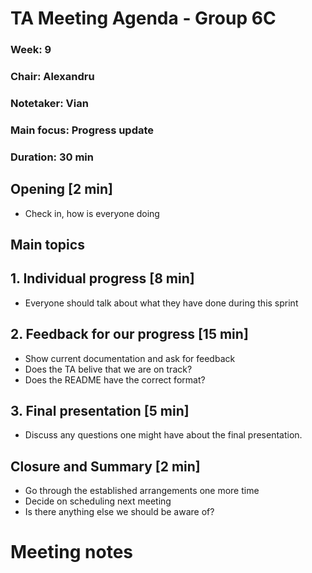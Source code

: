 # TA Meeting Agenda - Group 6C

### Week: 9

### Chair: Alexandru

### Notetaker: Vian

### Main focus: Progress update

### Duration: 30 min

## **Opening** [2 min]

- Check in, how is everyone doing

## **Main topics**

## 1. Individual progress [8 min]

- Everyone should talk about what they have done during this sprint

## 2. Feedback for our progress [15 min]

- Show current documentation and ask for feedback
- Does the TA belive that we are on track?
- Does the README have the correct format?

## 3. Final presentation [5 min]

- Discuss any questions one might have about the final presentation.

## **Closure and Summary** [2 min]

- Go through the established arrangements one more time
- Decide on scheduling next meeting
- Is there anything else we should be aware of?
# Meeting notes
